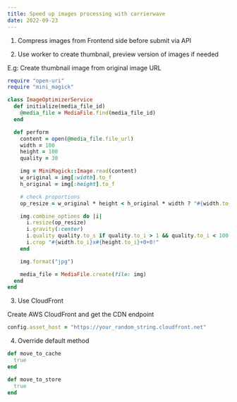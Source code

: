 ```yaml
---
title: Speed up images processing with carrierwave
date: 2022-09-23
---
```


1. Compress images from Frontend side before submit via API

2. Use worker to create thumbnail, preview version of images if needed

E.g: Create thumbnail image from original image URL

```ruby
require "open-uri"
require "mini_magick"

class ImageOptimizerService
  def initialize(media_file_id)
    @media_file = MediaFile.find(media_file_id)
  end

  def perform
    content = open(@media_file.file_url)
    width = 100
    height = 100
    quality = 30

    img = MiniMagick::Image.read(content)
    w_original = img[:width].to_f
    h_original = img[:height].to_f

    # check proportions
    op_resize = w_original * height < h_original * width ? "#{width.to_i}x" : "x#{height.to_i}"

    img.combine_options do |i|
      i.resize(op_resize)
      i.gravity(:center)
      i.quality quality.to_s if quality.to_i > 1 && quality.to_i < 100
      i.crop "#{width.to_i}x#{height.to_i}+0+0!"
    end

    img.format("jpg")

    media_file = MediaFile.create(file: img)
  end
end
```

3. Use CloudFront

Create AWS CloudFront and get the CDN endpoint

```ruby
config.asset_host = "https://your_random_string.cloudfront.net"
```

4. Override default method

```ruby
def move_to_cache
  true
end

def move_to_store
  true
end
```
